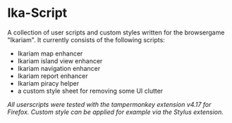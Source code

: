# Ika-Script
A collection of user scripts and custom styles written for the browsergame "Ikariam". 
It currently consists of the following scripts:

- Ikariam map enhancer
- Ikariam island view enhancer
- Ikariam navigation enhancer
- Ikariam report enhancer
- Ikariam piracy helper
- a custom style sheet for removing some UI clutter

*All userscripts were tested with the tampermonkey extension v4.17 for Firefox. Custom style can be applied for example via the Stylus extension.*
